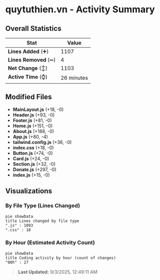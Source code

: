 # quytuthien.vn - Activity Summary 

## Overall Statistics

| Stat                   | Value                                                             |
| ---------------------- | ----------------------------------------------------------------- |
| **Lines Added** (➕)   | 1107                                          |
| **Lines Removed** (➖) | 4                                        |
| **Net Change** (↕)    | 1103                |
| **Active Time** (⌚)   | 26 minutes |


## Modified Files
- **MainLayout.js** (+18, -0)
- **Header.js** (+93, -0)
- **Footer.js** (+81, -0)
- **Home.js** (+151, -0)
- **About.js** (+188, -0)
- **App.js** (+80, -4)
- **tailwind.config.js** (+36, -0)
- **index.css** (+18, -0)
- **Button.js** (+74, -0)
- **Card.js** (+24, -0)
- **Section.js** (+32, -0)
- **Donate.js** (+297, -0)
- **index.js** (+15, -0)

## Visualizations

### By File Type (Lines Changed)

```mermaid
pie showData
title Lines changed by file type
".js" : 1093
".css" : 18
```

### By Hour (Estimated Activity Count)

```mermaid
pie showData
title Coding activity by hour (count of changes)
"00h" : 27
```


> **Last Updated:** 9/3/2025, 12:49:11 AM